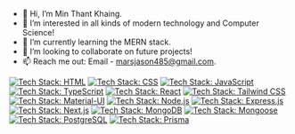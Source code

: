 - 👋 Hi, I’m Min Thant Khaing.
- 👀 I’m interested in all kinds of modern technology and Computer Science!
- 🌱 I’m currently learning the MERN stack.
- 💞️ I’m looking to collaborate on future projects!
- 📫 Reach me out: Email - marsjason485@gmail.com.
<!---
JasontheOmnivorous/JasontheOmnivorous is a ✨ special ✨ repository because its `README.md` (this file) appears on your GitHub profile.
You can click the Preview link to take a look at your changes.
--->
[![Tech Stack: HTML](https://img.shields.io/badge/HTML-HTML5-E34F26?style=flat&logo=html5)](https://developer.mozilla.org/en-US/docs/Web/HTML)
[![Tech Stack: CSS](https://img.shields.io/badge/CSS3-CSS-1572B6?style=flat&logo=css3)](https://developer.mozilla.org/en-US/docs/Web/CSS)
[![Tech Stack: JavaScript](https://img.shields.io/badge/JavaScript-ES6-F7DF1E?style=flat&logo=javascript)](https://developer.mozilla.org/en-US/docs/Web/JavaScript)
[![Tech Stack: TypeScript](https://img.shields.io/badge/TypeScript-4A90E2?style=flat&logo=typescript)](https://www.typescriptlang.org/)
[![Tech Stack: React](https://img.shields.io/badge/React-61DAFB?style=flat&logo=react)](https://reactjs.org/)
[![Tech Stack: Tailwind CSS](https://img.shields.io/badge/Tailwind_CSS-38B2AC?style=flat&logo=tailwind-css)](https://tailwindcss.com/)
[![Tech Stack: Material-UI](https://img.shields.io/badge/Material_UI-0081CB?style=flat&logo=material-ui)](https://material-ui.com/)
[![Tech Stack: Node.js](https://img.shields.io/badge/Node.js-339933?style=flat&logo=node.js)](https://nodejs.org/)
[![Tech Stack: Express.js](https://img.shields.io/badge/Express.js-000000?style=flat&logo=express)](https://expressjs.com/)
[![Tech Stack: Next.js](https://img.shields.io/badge/Next.js-000000?style=flat&logo=next.js)](https://nextjs.org/)
[![Tech Stack: MongoDB](https://img.shields.io/badge/MongoDB-47A248?style=flat&logo=mongodb)](https://www.mongodb.com/)
[![Tech Stack: Mongoose](https://img.shields.io/badge/Mongoose-47A248?style=flat&logo=mongoose)](https://mongoosejs.com/)
[![Tech Stack: PostgreSQL](https://img.shields.io/badge/PostgreSQL-336791?style=flat&logo=postgresql)](https://www.postgresql.org/)
[![Tech Stack: Prisma](https://img.shields.io/badge/Prisma-2D3748?style=flat)](https://www.prisma.io/)
